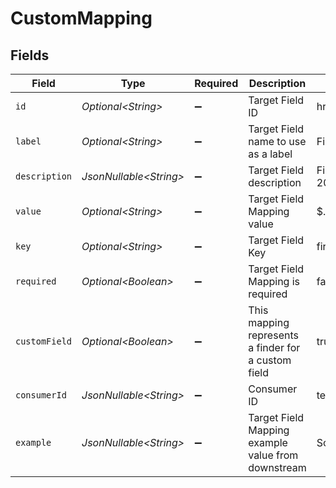 # CustomMapping


## Fields

| Field                                               | Type                                                | Required                                            | Description                                         | Example                                             |
| --------------------------------------------------- | --------------------------------------------------- | --------------------------------------------------- | --------------------------------------------------- | --------------------------------------------------- |
| `id`                                                | *Optional\<String>*                                 | :heavy_minus_sign:                                  | Target Field ID                                     | hris+employees+first_aid_training                   |
| `label`                                             | *Optional\<String>*                                 | :heavy_minus_sign:                                  | Target Field name to use as a label                 | First Aid Training                                  |
| `description`                                       | *JsonNullable\<String>*                             | :heavy_minus_sign:                                  | Target Field description                            | First Aid Training completed after 2019-01-01       |
| `value`                                             | *Optional\<String>*                                 | :heavy_minus_sign:                                  | Target Field Mapping value                          | $.root.training.first_aid                           |
| `key`                                               | *Optional\<String>*                                 | :heavy_minus_sign:                                  | Target Field Key                                    | first_aid_training                                  |
| `required`                                          | *Optional\<Boolean>*                                | :heavy_minus_sign:                                  | Target Field Mapping is required                    | false                                               |
| `customField`                                       | *Optional\<Boolean>*                                | :heavy_minus_sign:                                  | This mapping represents a finder for a custom field | true                                                |
| `consumerId`                                        | *JsonNullable\<String>*                             | :heavy_minus_sign:                                  | Consumer ID                                         | test_user_id                                        |
| `example`                                           | *JsonNullable\<String>*                             | :heavy_minus_sign:                                  | Target Field Mapping example value from downstream  | Some value                                          |